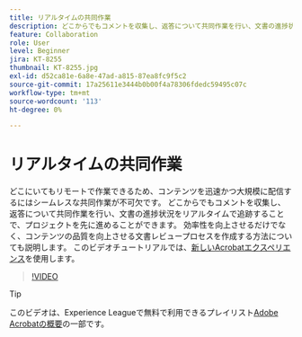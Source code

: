 ```yaml
---
title: リアルタイムの共同作業
description: どこからでもコメントを収集し、返答について共同作業を行い、文書の進捗状況をリアルタイムで追跡することで、プロジェクトを進めることができます
feature: Collaboration
role: User
level: Beginner
jira: KT-8255
thumbnail: KT-8255.jpg
exl-id: d52ca81e-6a8e-47ad-a815-87ea8fc9f5c2
source-git-commit: 17a25611e3444b0b00f4a78306fdedc59495c07c
workflow-type: tm+mt
source-wordcount: '113'
ht-degree: 0%

---
```


# リアルタイムの共同作業

どこにいてもリモートで作業できるため、コンテンツを迅速かつ大規模に配信するにはシームレスな共同作業が不可欠です。 どこからでもコメントを収集し、返答について共同作業を行い、文書の進捗状況をリアルタイムで追跡することで、プロジェクトを先に進めることができます。 効率性を向上させるだけでなく、コンテンツの品質を向上させる文書レビュープロセスを作成する方法についても説明します。 このビデオチュートリアルでは、[新しいAcrobatエクスペリエンス](new-workspace.md)を使用します。

>[!VIDEO](https://video.tv.adobe.com/v/337500?quality=12&learn=on&hidetitle=true)

>[!TIP]
>
>このビデオは、Experience Leagueで無料で利用できるプレイリスト[Adobe Acrobatの概要](https://experienceleague.adobe.com/ja/playlists/acrobat-get-started-business-users)の一部です。

